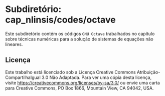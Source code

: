 # Subdiretório: cap_nlinsis/codes/octave

Este subdiretório contém os códigos `GNU Octave` trabalhados no capítulo sobre técnicas numéricas para a solução de sistemas de equações não lineares.

## Licença
Este trabalho está licenciado sob a Licença Creative Commons Atribuição-CompartilhaIgual 3.0 Não Adaptada. Para ver uma cópia desta licença, visite https://creativecommons.org/licenses/by-sa/3.0/ ou envie uma carta para Creative Commons, PO Box 1866, Mountain View, CA 94042, USA.
